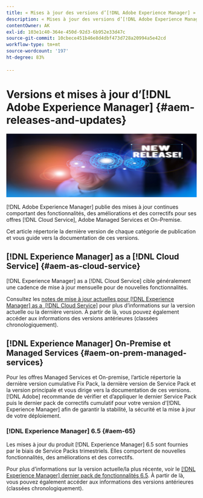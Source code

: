 ```yaml
---
title: « Mises à jour des versions d’[!DNL Adobe Experience Manager] »
description: « Mises à jour des versions d’[!DNL Adobe Experience Manager] »
contentOwner: AK
exl-id: 103e1c40-364e-450d-92d3-6b952e33d47c
source-git-commit: 10cbece451b46e8d4dbf473d728a20994a5e42cd
workflow-type: tm+mt
source-wordcount: '197'
ht-degree: 83%

---
```


# Versions et mises à jour d’[!DNL Adobe Experience Manager] {#aem-releases-and-updates}

![[!DNL Experience Manager]Nouvelles versions](assets/new-aem-releases1.jpeg)

[!DNL Adobe Experience Manager] publie des mises à jour continues comportant des fonctionnalités, des améliorations et des correctifs pour ses offres [!DNL Cloud Service], Adobe Managed Services et On-Premise.

Cet article répertorie la dernière version de chaque catégorie de publication et vous guide vers la documentation de ces versions.

## [!DNL Experience Manager] as a [!DNL Cloud Service] {#aem-as-cloud-service}

[!DNL Experience Manager] as a [!DNL Cloud Service] cible généralement une cadence de mise à jour mensuelle pour de nouvelles fonctionnalités.

Consultez les [notes de mise à jour actuelles pour [!DNL Experience Manager] as a  [!DNL Cloud Service]](https://experienceleague.adobe.com/fr/docs/experience-manager-cloud-service/content/release-notes/release-notes/release-notes-current) pour plus d’informations sur la version actuelle ou la dernière version. À partir de là, vous pouvez également accéder aux informations des versions antérieures (classées chronologiquement).

## [!DNL Experience Manager] On-Premise et Managed Services {#aem-on-prem-managed-services}

Pour les offres Managed Services et On-premise, l’article répertorie la dernière version cumulative Fix Pack, la dernière version de Service Pack et la version principale et vous dirige vers la documentation de ces versions. [!DNL Adobe] recommande de vérifier et d’appliquer le dernier Service Pack puis le dernier pack de correctifs cumulatif pour votre version d’[!DNL Experience Manager] afin de garantir la stabilité, la sécurité et la mise à jour de votre déploiement.

### [!DNL Experience Manager] 6.5 {#aem-65}

Les mises à jour du produit [!DNL Experience Manager] 6.5 sont fournies par le biais de Service Packs trimestriels. Elles comportent de nouvelles fonctionnalités, des améliorations et des correctifs.

Pour plus d’informations sur la version actuelle/la plus récente, voir le [[!DNL Experience Manager] dernier pack de fonctionnalités 6.5](https://experienceleague.adobe.com/fr/docs/experience-manager-65/content/release-notes/release-notes). À partir de là, vous pouvez également accéder aux informations des versions antérieures (classées chronologiquement).
